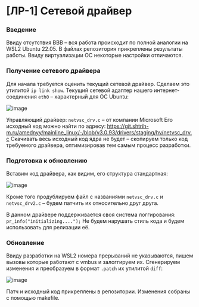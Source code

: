 # [ЛР-1] Сетевой драйвер

### Введение
Ввиду отсутствия BBB – вся работа происходит по полной аналогии на WSL2 Ubuntu 22.05. 
В файлах репозитория прикреплены результаты работы. Ввиду виртуализации ОС некоторые настройки отличаются.

### Получение сетевого драйвера
Для начала требуется оценить текущий сетевой драйвер. Сделаем это утилитой ```ip link show```. Текущий сетевой адаптер нашего интернет-соединения ```eth0``` – характерный для ОС Ubuntu:

![image](https://github.com/user-attachments/assets/645fe26d-fb5c-49f0-92b6-2cc81629e65b)

Управляющий драйвер:  ```netvsc_drv.c``` – от компании Microsoft
Его исходный код можно найти по адресу: https://git.shtrih-m.ru/amednyy/mainline_linux/-/blob/v3.0.93/drivers/staging/hv/netvsc_drv.c
Скачивать весь исходный код ядра не будет – скопируем только код требуемого драйвера, оптимизировав тем самым процесс разработки.

### Подготовка к обновлению
Вставим код драйвера, как видим, его структура стандартная:

![image](https://github.com/user-attachments/assets/23699364-dd29-44fc-b121-a84a79113adb)

Кроме того продублируем файл с названиями ```netvsc_drv.c``` и ```netvsc_drv2.c``` – будем патчить их относительно друг друга.

В данном драйвере поддерживается своя система логгирования:
```pr_info("initializing....");```
Не будем нарушать стиль кода и будем использовать для релизации её.

### Обновление
Ввиду разработки на WSL2 номера прерываний не указываются, пишем вызовы которые работают с vmbus и залоггируем их.
Сгенерируем изменения и преобразуем в формат ```.patch``` их утилитой ```diff```:

![image](https://github.com/user-attachments/assets/1e525865-cfb8-4c7b-b4a3-87c4772acf14)

Патч и исходный код прикреплены в репозитории.
Изменения собраны с помощью makefile.
